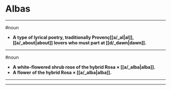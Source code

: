 # Albas
---
#noun
- **A type of lyrical poetry, traditionally Provenç[[a/_al|al]], [[a/_about|about]] lovers who must part at [[d/_dawn|dawn]].**
---
#noun
- **A white-flowered shrub rose of the hybrid Rosa × [[a/_alba|alba]].**
- **A flower of the hybrid Rosa × [[a/_alba|alba]].**
---
---
